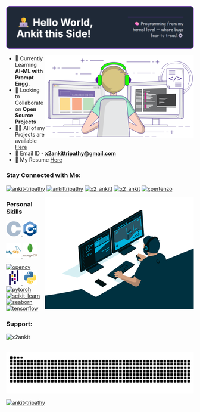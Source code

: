 <!-- Banner Centered -->
<p align="center">
  <img src="https://raw.githubusercontent.com/Ankit-Tripathy/Ankit-Tripathy/main/assets/banner.png" alt="Banner" />
</p>
<img align="right" alt="Coding" width="400" src="https://raw.githubusercontent.com/Ankit-Tripathy/Ankit-Tripathy/main/assets/coding.gif" />



- 🌱 Currently Learning **AI-ML with Prompt Engg.**
- 👯 Looking to Collaborate on **Open Source Projects**
- 👨‍💻 All of my Projects are available [Here](Updating)
- 📧 Email ID - **x2ankittripathy@gmail.com**
- 📄 My Resume [Here](Updating)


<h3 align="left">Stay Connected with Me:</h3>
<p align="left">
<a href="https://linkedin.com/in/ankit-tripathy" target="blank"><img align="center" src="https://raw.githubusercontent.com/rahuldkjain/github-profile-readme-generator/master/src/images/icons/Social/linked-in-alt.svg" alt="ankit-tripathy" height="30" width="40" /></a>
<a href="https://www.leetcode.com/ankittripathy" target="blank"><img align="center" src="https://raw.githubusercontent.com/rahuldkjain/github-profile-readme-generator/master/src/images/icons/Social/leet-code.svg" alt="ankittripathy" height="30" width="40" /></a>
<a href="https://twitter.com/x2_ankitt" target="blank"><img align="center" src="https://img.freepik.com/free-vector/new-2023-twitter-logo-x-icon-design_1017-45418.jpg?t=st=1749232347~exp=1749235947~hmac=128638ad94078168df1d22aa72a9f308e8b46866c92f9c766a39c8b7f573e069&w=1380" alt="x2_ankitt" height="30" width="40" /></a>
<a href="https://instagram.com/x2_ankit" target="blank"><img align="center" src="https://raw.githubusercontent.com/rahuldkjain/github-profile-readme-generator/master/src/images/icons/Social/instagram.svg" alt="x2_ankit" height="30" width="40" /></a>
<a href="https://www.youtube.com/@XpertenzoYT" target="blank"><img align="center" src="https://raw.githubusercontent.com/rahuldkjain/github-profile-readme-generator/master/src/images/icons/Social/youtube.svg" alt="xpertenzo" height="30" width="40" /></a>

</p>
<img align="right" alt="Coding" width="400" src="https://raw.githubusercontent.com/Ankit-Tripathy/Ankit-Tripathy/main/assets/coding2.gif" />
<h3 align="left">Personal Skills</h3>
<p align="left"> <a href="https://www.cprogramming.com/" target="_blank" rel="noreferrer"> <img src="https://raw.githubusercontent.com/devicons/devicon/master/icons/c/c-original.svg" alt="c" width="40" height="40"/> </a> <a href="https://www.w3schools.com/cpp/" target="_blank" rel="noreferrer"> <img src="https://raw.githubusercontent.com/devicons/devicon/master/icons/cplusplus/cplusplus-original.svg" alt="cplusplus" width="40" height="40"/> </a> 

<a href="https://www.mysql.com/" target="_blank" rel="noreferrer"> <img src="https://raw.githubusercontent.com/devicons/devicon/master/icons/mysql/mysql-original-wordmark.svg" alt="mysql" width="40" height="40"/> </a> <a href="https://www.mongodb.com/" target="_blank" rel="noreferrer"> <img src="https://raw.githubusercontent.com/devicons/devicon/master/icons/mongodb/mongodb-original-wordmark.svg" alt="mongodb" width="40" height="40"/> </a>

<a href="https://opencv.org/" target="_blank" rel="noreferrer"> <img src="https://www.vectorlogo.zone/logos/opencv/opencv-icon.svg" alt="opencv" width="40" height="40"/> </a> <a href="https://pandas.pydata.org/" target="_blank" rel="noreferrer"> <img src="https://raw.githubusercontent.com/devicons/devicon/2ae2a900d2f041da66e950e4d48052658d850630/icons/pandas/pandas-original.svg" alt="pandas" width="40" height="40"/> </a> <a href="https://www.python.org" target="_blank" rel="noreferrer"> <img src="https://raw.githubusercontent.com/devicons/devicon/master/icons/python/python-original.svg" alt="python" width="40" height="40"/> </a> <a href="https://pytorch.org/" target="_blank" rel="noreferrer"> <img src="https://www.vectorlogo.zone/logos/pytorch/pytorch-icon.svg" alt="pytorch" width="40" height="40"/> </a> <a href="https://scikit-learn.org/" target="_blank" rel="noreferrer"> <img src="https://upload.wikimedia.org/wikipedia/commons/0/05/Scikit_learn_logo_small.svg" alt="scikit_learn" width="40" height="40"/> </a> <a href="https://seaborn.pydata.org/" target="_blank" rel="noreferrer"> <img src="https://seaborn.pydata.org/_images/logo-mark-lightbg.svg" alt="seaborn" width="40" height="40"/> </a> <a href="https://www.tensorflow.org" target="_blank" rel="noreferrer"> <img src="https://www.vectorlogo.zone/logos/tensorflow/tensorflow-icon.svg" alt="tensorflow" width="40" height="40"/> </a> </p>

<h3 align="left">Support:</h3>
<p><a href="https://www.buymeacoffee.com/x2ankit"> <img align="left" src="https://cdn.buymeacoffee.com/buttons/v2/default-yellow.png" height="50" width="210" alt="x2ankit" /></a></p><br><br>

<picture>
  <source media="(prefers-color-scheme: dark)" srcset="https://raw.githubusercontent.com/ankit-tripathy/ankit-tripathy/output/github-snake-dark.svg" />
  <source media="(prefers-color-scheme: light)" srcset="https://raw.githubusercontent.com/ankit-tripathy/ankit-tripathy/output/github-snake.svg" />
  <img alt="github-snake" src="https://raw.githubusercontent.com/ankit-tripathy/ankit-tripathy/output/github-snake.svg" />
</picture>
<p align="left"> <a href="https://github.com/ryo-ma/github-profile-trophy"><img src="https://github-profile-trophy.vercel.app/?username=ankit-tripathy" alt="ankit-tripathy" /></a> </p>
